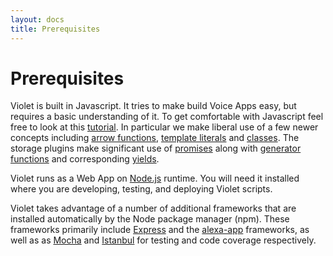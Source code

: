 ```yaml
---
layout: docs
title: Prerequisites
---
```

# Prerequisites

Violet is built in Javascript. It tries to make build Voice Apps easy, but requires a basic understanding of it. To get comfortable with Javascript feel free to look at this [tutorial](https://developer.mozilla.org/en-US/docs/Web/JavaScript/A_re-introduction_to_JavaScript). In particular we make liberal use of a few newer concepts including
[arrow functions](https://developer.mozilla.org/en-US/docs/Web/JavaScript/Reference/Functions/Arrow_functions),
[template literals](https://developer.mozilla.org/en-US/docs/Web/JavaScript/Reference/Template_literals) and
[classes](https://developer.mozilla.org/en-US/docs/Web/JavaScript/Reference/Classes).
The storage plugins make significant use of
[promises](https://developer.mozilla.org/en-US/docs/Web/JavaScript/Reference/Global_Objects/Promise) along with
[generator functions](https://developer.mozilla.org/en-US/docs/Web/JavaScript/Reference/Operators/function*) and corresponding
[yields](https://developer.mozilla.org/en-US/docs/Web/JavaScript/Reference/Operators/yield).

Violet runs as a Web App on [Node.js](https://nodejs.org/) runtime. You will need it installed where you are developing, testing, and deploying Violet scripts.

Violet takes advantage of a number of additional frameworks that are installed automatically by the Node package manager (npm). These frameworks primarily include [Express](https://expressjs.com/) and the [alexa-app](https://github.com/alexa-js/alexa-app) frameworks, as well as as [Mocha](https://mochajs.org/) and [Istanbul](https://github.com/gotwarlost/istanbul) for testing and code coverage respectively.
